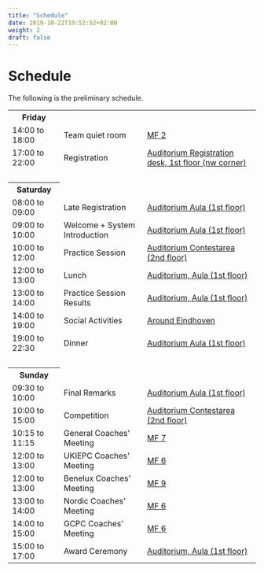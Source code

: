 ```yaml
---
title: "Schedule"
date: 2019-10-22T19:52:52+02:00
weight: 2
draft: false
---
```

# Schedule
The following is the preliminary schedule.

<table style="width: 100%">
	<th>Friday</th>
	<tr>
		<td>14:00 to 18:00</td>
		<td>Team quiet room</td>
		<td><a href="https://goo.gl/maps/pVGoMNQWqU82">MF 2</a></td>
	</tr>
	<tr>
		<td>17:00 to 22:00</td>
		<td>Registration</td>
		<td><a href="https://goo.gl/maps/QmQBBtw1bKK2">Auditorium Registration desk, 1st floor (nw corner)</a></td>
	</tr>
	<tr><td colspan=2>&nbsp;</td></tr>
	<th>Saturday</th>
	<tr>
		<td>08:00 to 09:00</td>
		<td>Late Registration</td>
		<td><a href="https://goo.gl/maps/QmQBBtw1bKK2">Auditorium Aula (1st floor)</a></td>
	</tr>
	<tr>
		<td>09:00 to 10:00</td>
		<td>Welcome + System Introduction</td>
		<td><a href="https://goo.gl/maps/QmQBBtw1bKK2">Auditorium Aula (1st floor)</a></td>
	</tr>
	<tr>
		<td>10:00 to 12:00</td>
		<td>Practice Session</td>
		<td><a href="https://goo.gl/maps/QmQBBtw1bKK2">Auditorium Contestarea (2nd floor)</a></td>
	</tr>
	<tr>
		<td>12:00 to 13:00</td>
		<td>Lunch</td>
		<td><a href="https://goo.gl/maps/QmQBBtw1bKK2">Auditorium, Aula (1st floor)</a></td>
	</tr>
	<tr>
		<td>13:00 to 14:00</td>
		<td>Practice Session Results</td>
		<td><a href="https://goo.gl/maps/QmQBBtw1bKK2">Auditorium, Aula (1st floor)</a></td>
	</tr>
	<tr>
		<td>14:00 to 19:00</td>
		<td>Social Activities</td>
		<td><a href="https://goo.gl/maps/QmQBBtw1bKK2">Around Eindhoven</a></td>
	</tr>
	<!-- <tr> -->
		<!-- <td>18:00 to 19:00</td> -->
		<!-- <td>Tech Workshop</td> -->
		<!-- <td><a href="https://goo.gl/maps/QmQBBtw1bKK2">Auditorium, Aula (1st floor)</a></td> -->
	<!-- </tr> -->
	<tr>
		<td>19:00 to 22:30</td>
		<td>Dinner</td>
		<td><a href="https://goo.gl/maps/QmQBBtw1bKK2">Auditorium Aula (1st floor)</a></td>
	</tr>
	<tr><td colspan=2>&nbsp;</td></tr>
	<th>Sunday</th>
	<tr>
		<td>09:30 to 10:00</td>
		<td>Final Remarks</td>
		<td><a href="https://goo.gl/maps/QmQBBtw1bKK2">Auditorium Aula (1st floor)</a></td>
	</tr>
	<tr>
		<td>10:00 to 15:00</td>
		<td>Competition</td>
		<td><a href="https://goo.gl/maps/QmQBBtw1bKK2">Auditorium Contestarea (2nd floor)</a></td>
	</tr>
	<tr>
		<td>10:15 to 11:15</td>
		<td>General Coaches' Meeting</td>
		<td><a href="https://goo.gl/maps/pVGoMNQWqU82">MF 7</a></td>
	</tr>
	<tr>
		<td>12:00 to 13:00</td>
		<td>UKIEPC Coaches' Meeting</td>
		<td><a href="https://goo.gl/maps/pVGoMNQWqU82">MF 6</a></td>
	</tr>
	<tr>
		<td>12:00 to 13:00</td>
		<td>Benelux Coaches' Meeting</td>
		<td><a href="https://goo.gl/maps/pVGoMNQWqU82">MF 9</a></td>
	</tr>
	<tr>
		<td>13:00 to 14:00</td>
		<td>Nordic Coaches' Meeting</td>
		<td><a href="https://goo.gl/maps/pVGoMNQWqU82">MF 6</a></td>
	</tr>
	<tr>
		<td>14:00 to 15:00</td>
		<td>GCPC Coaches' Meeting</td>
		<td><a href="https://goo.gl/maps/pVGoMNQWqU82">MF 6</a></td>
	</tr>
	<tr>
		<td>15:00 to 17:00</td>
		<td>Award Ceremony</td>
		<td><a href="https://goo.gl/maps/QmQBBtw1bKK2">Auditorium, Aula (1st floor)</a></td>
	</tr>
</table>
